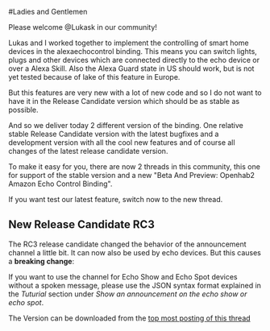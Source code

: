 #Ladies and Gentlemen

Please welcome @Lukask in our community!

Lukas and I worked together to implement the controlling of smart home devices in the alexaechocontrol binding. This means you can switch lights, plugs and other devices which are connected directly to the echo device or over a Alexa Skill. Also the Alexa Guard state in US should work, but is not yet tested because of lake of this feature in Europe.

But this features are very new with a lot of new code and so I do not want to have it in the Release Candidate version which should be as stable as possible.

And so we deliver today 2 different version of the binding. One relative stable Release Candidate version with the latest bugfixes and a development version with all the cool new features and of course all changes of the latest release candidate version.

To make it easy for you, there are now 2 threads in this community, this one for support of the stable version and a new "Beta And Preview: Openhab2 Amazon Echo Control Binding".

If you want test our latest feature, switch now to the new thread.

## New Release Candidate RC3

The RC3 release candidate changed the behavior of the announcement channel a little bit. It can now also be used by echo devices. But this causes a **breaking change**:

If you want to use the channel for Echo Show and Echo Spot devices without a spoken message, please use the JSON syntax format explained in the *Tuturial* section under *Show an announcement on the echo show or echo spot*. 

The Version can be downloaded from the [top most posting of this thread](https://community.openhab.org/t/released-openhab2-amazon-echo-control-binding-controlling-alexa-from-openhab2/37844)




